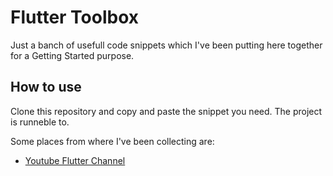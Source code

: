 # Flutter Toolbox

Just a banch of usefull code snippets which I've been putting here together for a Getting Started purpose.

## How to use

Clone this repository and copy and paste the snippet you need.
The project is runneble to.

Some places from where I've been collecting are:

- [Youtube Flutter Channel](https://www.youtube.com/channel/UCwXdFgeE9KYzlDdR7TG9cMw)

